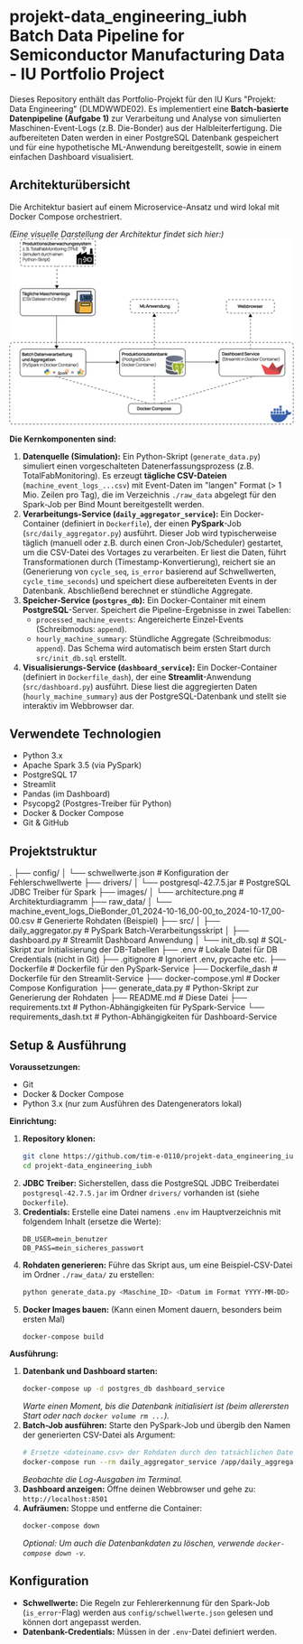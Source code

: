 # projekt-data_engineering_iubh Batch Data Pipeline for Semiconductor Manufacturing Data - IU Portfolio Project

Dieses Repository enthält das Portfolio-Projekt für den IU Kurs "Projekt: Data Engineering" (DLMDWWDE02). 
Es implementiert eine **Batch-basierte Datenpipeline (Aufgabe 1)** zur Verarbeitung und Analyse von simulierten Maschinen-Event-Logs (z.B. Die-Bonder) aus der Halbleiterfertigung. 
Die aufbereiteten Daten werden in einer PostgreSQL Datenbank gespeichert und für eine hypothetische ML-Anwendung bereitgestellt, sowie in einem einfachen Dashboard visualisiert.

## Architekturübersicht

Die Architektur basiert auf einem Microservice-Ansatz und wird lokal mit Docker Compose orchestriert.

*(Eine visuelle Darstellung der Architektur findet sich hier:)*
![Architekturdiagramm der Batch-Pipeline](images/architecture.png "Architekturübersicht")

**Die Kernkomponenten sind:**

1.  **Datenquelle (Simulation):** Ein Python-Skript (`generate_data.py`) simuliert einen vorgeschalteten Datenerfassungsprozess (z.B. TotalFabMonitoring). Es erzeugt **tägliche CSV-Dateien** (`machine_event_logs_...csv`) mit Event-Daten im "langen" Format (> 1 Mio. Zeilen pro Tag), die im Verzeichnis `./raw_data` abgelegt für den Spark-Job per Bind Mount bereitgestellt werden.
2.  **Verarbeitungs-Service (`daily_aggregator_service`):** Ein Docker-Container (definiert in `Dockerfile`), der einen **PySpark**-Job (`src/daily_aggregator.py`) ausführt. Dieser Job wird typischerweise täglich (manuell oder z.B. durch einen Cron-Job/Scheduler) gestartet, um die CSV-Datei des Vortages zu verarbeiten. Er liest die Daten, führt Transformationen durch (Timestamp-Konvertierung), reichert sie an (Generierung von `cycle_seq`, `is_error` basierend auf Schwellwerten, `cycle_time_seconds`) und speichert diese aufbereiteten Events in der Datenbank. Abschließend berechnet er stündliche Aggregate.
3.  **Speicher-Service (`postgres_db`):** Ein Docker-Container mit einem **PostgreSQL**-Server. Speichert die Pipeline-Ergebnisse in zwei Tabellen:
    *   `processed_machine_events`: Angereicherte Einzel-Events (Schreibmodus: `append`).
    *   `hourly_machine_summary`: Stündliche Aggregate (Schreibmodus: `append`).
    Das Schema wird automatisch beim ersten Start durch `src/init_db.sql` erstellt.
4.  **Visualisierungs-Service (`dashboard_service`):** Ein Docker-Container (definiert in `Dockerfile_dash`), der eine **Streamlit**-Anwendung (`src/dashboard.py`) ausführt. Diese liest die aggregierten Daten (`hourly_machine_summary`) aus der PostgreSQL-Datenbank und stellt sie interaktiv im Webbrowser dar.

## Verwendete Technologien

*   Python 3.x
*   Apache Spark 3.5 (via PySpark)
*   PostgreSQL 17
*   Streamlit
*   Pandas (im Dashboard)
*   Psycopg2 (Postgres-Treiber für Python)
*   Docker & Docker Compose
*   Git & GitHub

## Projektstruktur

.
├── config/
│ └── schwellwerte.json # Konfiguration der Fehlerschwellwerte
├── drivers/
│ └── postgresql-42.7.5.jar # PostgreSQL JDBC Treiber für Spark
├── images/
│ └── architecture.png # Architekturdiagramm
├── raw_data/
│ └── machine_event_logs_DieBonder_01_2024-10-16_00-00_to_2024-10-17_00-00.csv # Generierte Rohdaten (Beispiel)
├── src/
│ ├── daily_aggregator.py # PySpark Batch-Verarbeitungsskript
│ ├── dashboard.py # Streamlit Dashboard Anwendung
│ └── init_db.sql # SQL-Skript zur Initialisierung der DB-Tabellen
├── .env # Lokale Datei für DB Credentials (nicht in Git)
├── .gitignore # Ignoriert .env, pycache etc.
├── Dockerfile # Dockerfile für den PySpark-Service
├── Dockerfile_dash # Dockerfile für den Streamlit-Service
├── docker-compose.yml # Docker Compose Konfiguration
├── generate_data.py # Python-Skript zur Generierung der Rohdaten
├── README.md # Diese Datei
├── requirements.txt # Python-Abhängigkeiten für PySpark-Service
└── requirements_dash.txt # Python-Abhängigkeiten für Dashboard-Service


## Setup & Ausführung

**Voraussetzungen:**

*   Git
*   Docker & Docker Compose
*   Python 3.x (nur zum Ausführen des Datengenerators lokal)

**Einrichtung:**

1.  **Repository klonen:**
    ```bash
    git clone https://github.com/tim-e-0110/projekt-data_engineering_iubh.git
    cd projekt-data_engineering_iubh
    ```
2.  **JDBC Treiber:** Sicherstellen, dass die PostgreSQL JDBC Treiberdatei `postgresql-42.7.5.jar` im Ordner `drivers/` vorhanden ist (siehe `Dockerfile`).
3.  **Credentials:** Erstelle eine Datei namens `.env` im Hauptverzeichnis mit folgendem Inhalt (ersetze die Werte):
    ```dotenv
    DB_USER=mein_benutzer
    DB_PASS=mein_sicheres_passwort
    ```
4.  **Rohdaten generieren:** Führe das Skript aus, um eine Beispiel-CSV-Datei im Ordner `./raw_data/` zu erstellen:
    ```bash
    python generate_data.py <Maschine_ID> <Datum im Format YYYY-MM-DD>
    ```
5.  **Docker Images bauen:** (Kann einen Moment dauern, besonders beim ersten Mal)
    ```bash
    docker-compose build
    ```

**Ausführung:**

1.  **Datenbank und Dashboard starten:**
    ```bash
    docker-compose up -d postgres_db dashboard_service
    ```
    *Warte einen Moment, bis die Datenbank initialisiert ist (beim allerersten Start oder nach `docker volume rm ...`).*
2.  **Batch-Job ausführen:** Starte den PySpark-Job und übergib den Namen der generierten CSV-Datei als Argument:
    ```bash
    # Ersetze <dateiname.csv> der Rohdaten durch den tatsächlichen Dateinemen (nur Name, ohne Verzeichnis!)
    docker-compose run --rm daily_aggregator_service /app/daily_aggregator.py <dateiname.csv>
    ```
    *Beobachte die Log-Ausgaben im Terminal.*
3.  **Dashboard anzeigen:** Öffne deinen Webbrowser und gehe zu: `http://localhost:8501`
4.  **Aufräumen:** Stoppe und entferne die Container:
    ```bash
    docker-compose down
    ```
    *Optional: Um auch die Datenbankdaten zu löschen, verwende `docker-compose down -v`.*

## Konfiguration

*   **Schwellwerte:** Die Regeln zur Fehlererkennung für den Spark-Job (`is_error`-Flag) werden aus `config/schwellwerte.json` gelesen und können dort angepasst werden.
*   **Datenbank-Credentials:** Müssen in der `.env`-Datei definiert werden.
